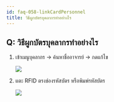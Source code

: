```yaml
---
id: faq-058-linkCardPersonnel
title: วิธีผูกบัตรบุคลากรทำอย่างไร
---
```


## Q: วิธีผูกบัตรบุคลากรทำอย่างไร

1. เข้าเมนูบุคลากร -> ค้นหาชื่ออาจารย์ -> กดแก้ไข
   
   ![](/img/manual/faq/58-1.gif)

2. แตะ RFID ตรงช่องรหัสบัตร หรือพิมพ์รหัสบัตร
   
   ![](/img/manual/faq/58-2.gif)